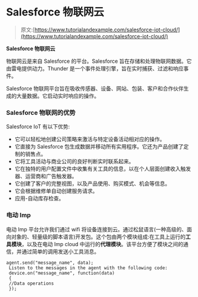 # Salesforce 物联网云

> 原文:[https://www.tutorialandexample.com/salesforce-iot-cloud/](https://www.tutorialandexample.com/salesforce-iot-cloud/)

**Salesforce 物联网云**

物联网云是来自 Salesforce 的平台。Salesforce 旨在存储和处理物联网数据。它由雷电提供动力。Thunder 是一个事件处理引擎，旨在实时捕获、过滤和响应事件。

Salesforce 物联网平台旨在吸收传感器、设备、网站、包装、客户和合作伙伴生成的大量数据。它启动实时响应的操作。

### Salesforce 物联网的优势

Salesforce IoT 有以下优势:

*   它可以轻松地创建公司策略来激活与特定设备活动相对应的操作。
*   它直接为 Salesforce 包生成数据并移动所有实用程序。它还为产品创建了定制的销售点。
*   它将工具活动与商业公司的良好判断实时联系起来。
*   它在独特的用户配置文件中收集有关工具的信息，以在个人层面创建收入触发器、运营商和广告触发器。
*   它创建了客户的完整视图，以及产品使用、购买模式、机会等信息。
*   它会根据维修单自动创建服务请求。
*   应用-自动库存检查。

### 电动 Imp

电动 Imp 平台允许我们通过 wifi 将设备连接到云。通过松鼠语言(一种高级的、面向对象的、轻量级的脚本语言)开发包。这个包由两个模块组成:在工具上运行的**工具模块**，以及在电动 Imp cloud 中运行的**代理模块**。该平台方便了模块之间的通信，并通过简单的调用发送小工具消息。

```
agent.send("message_name", data);
 Listen to the messages in the agent with the following code:
 device.on("message_name", function(data) 
 {
 //Data operations              
 }); 
```